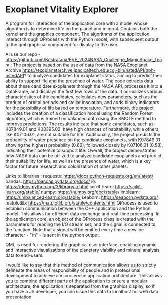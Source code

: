 # Exoplanet Vitality Explorer
 A program for interaction of the application core with a model whose algorithm is to determine life on the planet and mineral. Contains both the kernel and the graphics component. 
The algorithms of the application interact through QProcess with the Python model, with subsequent output to the qml graphical component for display to the user.

AI use our repo - https://github.com/Kostratana/EVE_2024NASA_Challenge_MagicSpace_Team :
The project is based on the use of data from the NASA Exoplanet Archive https://exoplanetarchive.ipac.caltech.edu/cgi-bin/nstedAPI/nph-nstedAPI? to analyze candidates for exoplanet status, aiming to predict their ability to support life and the presence of water. The code extracts data about these candidate exoplanets through the NASA API, processes it into a DataFrame, and displays the first few rows of the data. It normalizes various characteristics of the candidates, calculates new parameters, such as the product of orbital periods and stellar insolation, and adds binary indicators for the possibility of life based on temperature. Furthermore, the project includes the creation of a classification model using the Random Forest algorithm, which is trained on balanced data using the SMOTE method to improve predictions. The results indicate that some candidates, such as K07849.01 and K03395.02, have high chances of habitability, while others, like K07106.01, are not suitable for life. Additionally, the project predicts the probability of water presence on the candidate exoplanets, with K07849.01 showing the highest probability (0.60), followed closely by K07106.01 (0.58), indicating their potential to support life. Overall, the project demonstrates how NASA data can be utilized to analyze candidate exoplanets and predict their suitability for life, as well as the presence of water, which is a key factor for future research and colonization of other planets.

Links to libraries : requests: https://docs.python-requests.org/en/latest/ pandas: https://pandas.pydata.org/docs/ io: https://docs.python.org/3/library/io.html scikit-learn: https://scikit-learn.org/stable/ numpy: https://numpy.org/doc/stable/ imblearn: https://imbalanced-learn.org/stable/ seaborn: https://seaborn.pydata.org/ matplotlib: https://matplotlib.org/stable/contents.html
QProcess is used to establish communication between the C++ application and the Python model. This allows for efficient data exchange and real-time processing.
In the application core, an object of the QProcess class is created with the parameters for reading the I/O stream set, and the signal is connected to the function. Note that a signal will be emitted every time a newline character - "\n" - is sent in the python output.

QML is used for rendering the graphical user interface, enabling dynamic and interactive visualizations of the planetary viability and mineral analysis data to end-users.

I would like to say that this method of communication allows us to strictly delineate the areas of responsibility of people and in professional development to achieve a microservice application architecture. This allows you to combine different parts of the application to ensure a modular architecture, the application is separated from the graphics display, so if you have a JS developer, you can issue this data to localhost for web data presentation
